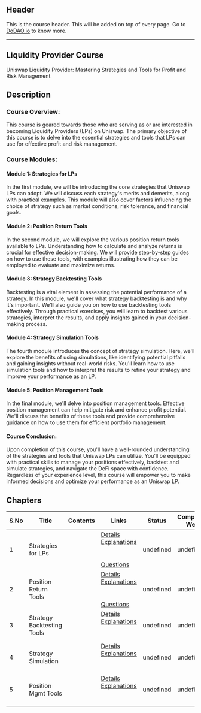 ## Header
This is the course header. This will be added on top of every page. Go to [DoDAO.io](https://www.dodao.io) to know more.

 ---

 ## Liquidity Provider Course
 Uniswap Liquidity Provider: Mastering Strategies and Tools for Profit and Risk Management
 
 ## Description
 ### Course Overview:

This course is geared towards those who are serving as or are interested in becoming Liquidity Providers (LPs) on Uniswap. The primary objective of this course is to delve into the essential strategies and tools that LPs can use for effective profit and risk management.

### Course Modules:

#### Module 1: Strategies for LPs

In the first module, we will be introducing the core strategies that Uniswap LPs can adopt. We will discuss each strategy's merits and demerits, along with practical examples. This module will also cover factors influencing the choice of strategy such as market conditions, risk tolerance, and financial goals.

#### Module 2: Position Return Tools

In the second module, we will explore the various position return tools available to LPs. Understanding how to calculate and analyze returns is crucial for effective decision-making. We will provide step-by-step guides on how to use these tools, with examples illustrating how they can be employed to evaluate and maximize returns.

#### Module 3: Strategy Backtesting Tools

Backtesting is a vital element in assessing the potential performance of a strategy. In this module, we'll cover what strategy backtesting is and why it's important. We'll also guide you on how to use backtesting tools effectively. Through practical exercises, you will learn to backtest various strategies, interpret the results, and apply insights gained in your decision-making process.

#### Module 4: Strategy Simulation Tools

The fourth module introduces the concept of strategy simulation. Here, we'll explore the benefits of using simulations, like identifying potential pitfalls and gaining insights without real-world risks. You'll learn how to use simulation tools and how to interpret the results to refine your strategy and improve your performance as an LP.

#### Module 5: Position Management Tools

In the final module, we'll delve into position management tools. Effective position management can help mitigate risk and enhance profit potential. We'll discuss the benefits of these tools and provide comprehensive guidance on how to use them for efficient portfolio management.

#### Course Conclusion:

Upon completion of this course, you'll have a well-rounded understanding of the strategies and tools that Uniswap LPs can utilize. You'll be equipped with practical skills to manage your positions effectively, backtest and simulate strategies, and navigate the DeFi space with confidence. Regardless of your experience level, this course will empower you to make informed decisions and optimize your performance as an Uniswap LP.
 
 ## Chapters
 
 | S.No        | Title       | Contents   | Links      | Status      | Completion Week |
 | ----------- | ----------- |----------- |----------- | ----------- | ----------- |
 | 1      | Strategies for LPs | | [Details](generated/topics/uniswap-strategies.md) <br/> [Explanations](generated/explanations/uniswap-strategies.md) <br/>  <br/>  <br/> [Questions](generated/questions/uniswap-strategies.md) | undefined | undefined |
 | 2      | Position Return Tools | | [Details](generated/topics/position-return-tools.md) <br/> [Explanations](generated/explanations/position-return-tools.md) <br/>  <br/>  <br/> [Questions](generated/questions/position-return-tools.md) | undefined | undefined |
 | 3      | Strategy Backtesting Tools | | [Details](generated/topics/strategy-backtesting-tools.md) <br/> [Explanations](generated/explanations/strategy-backtesting-tools.md) <br/>  <br/>  <br/>  | undefined | undefined |
 | 4      | Strategy Simulation | | [Details](generated/topics/strategy-simulation.md) <br/> [Explanations](generated/explanations/strategy-simulation.md) <br/>  <br/>  <br/>  | undefined | undefined |
 | 5      | Position Mgmt Tools | | [Details](generated/topics/position-mgmt-tools.md) <br/> [Explanations](generated/explanations/position-mgmt-tools.md) <br/>  <br/>  <br/>  | undefined | undefined | 
